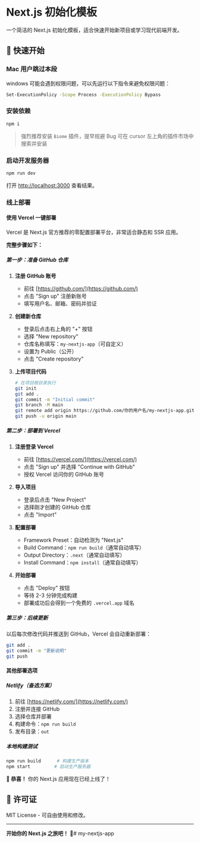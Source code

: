 # Next.js 初始化模板

一个简洁的 Next.js 初始化模板，适合快速开始新项目或学习现代前端开发。

## 🚀 快速开始

### Mac 用户跳过本段
windows 可能会遇到权限问题，可以先运行以下指令来避免权限问题：
```bash
Set-ExecutionPolicy -Scope Process -ExecutionPolicy Bypass
```

### 安装依赖
```bash
npm i
```

> 强烈推荐安装 `Biome` 插件，提早规避 Bug
> 可在 cursor 左上角的插件市场中搜索并安装

### 启动开发服务器
```bash
npm run dev
```

打开 [http://localhost:3000](http://localhost:3000) 查看结果。

### 线上部署

#### 使用 Vercel 一键部署

Vercel 是 Next.js 官方推荐的零配置部署平台，非常适合静态和 SSR 应用。

**完整步骤如下：**

##### 第一步：准备 GitHub 仓库

1. **注册 GitHub 账号**
   - 前往 [https://github.com/](https://github.com/) 
   - 点击 "Sign up" 注册新账号
   - 填写用户名、邮箱、密码并验证

2. **创建新仓库**
   - 登录后点击右上角的 "+" 按钮
   - 选择 "New repository"
   - 仓库名称填写：`my-nextjs-app`（可自定义）
   - 设置为 Public（公开）
   - 点击 "Create repository"

3. **上传项目代码**
   ```bash
   # 在项目根目录执行
   git init
   git add .
   git commit -m "Initial commit"
   git branch -M main
   git remote add origin https://github.com/你的用户名/my-nextjs-app.git
   git push -u origin main
   ```

##### 第二步：部署到 Vercel

1. **注册登录 Vercel**
   - 前往 [https://vercel.com/](https://vercel.com/) 
   - 点击 "Sign up" 并选择 "Continue with GitHub"
   - 授权 Vercel 访问你的 GitHub 账号

2. **导入项目**
   - 登录后点击 "New Project"
   - 选择刚才创建的 GitHub 仓库
   - 点击 "Import"

3. **配置部署**
   - Framework Preset：自动检测为 "Next.js"
   - Build Command：`npm run build`（通常自动填写）
   - Output Directory：`.next`（通常自动填写）
   - Install Command：`npm install`（通常自动填写）

4. **开始部署**
   - 点击 "Deploy" 按钮
   - 等待 2-3 分钟完成构建
   - 部署成功后会得到一个免费的 `.vercel.app` 域名

##### 第三步：后续更新

以后每次修改代码并推送到 GitHub，Vercel 会自动重新部署：

```bash
git add .
git commit -m "更新说明"
git push
```

#### 其他部署选项

##### Netlify（备选方案）
1. 前往 [https://netlify.com/](https://netlify.com/)
2. 注册并连接 GitHub
3. 选择仓库并部署
4. 构建命令：`npm run build`
5. 发布目录：`out`

##### 本地构建测试
```bash
npm run build      # 构建生产版本
npm start         # 启动生产服务器
```

**🎉 恭喜！** 你的 Next.js 应用现在已经上线了！


## 📄 许可证

MIT License - 可自由使用和修改。

---

**开始你的 Next.js 之旅吧！** 🎉#   m y - n e x t j s - a p p  
 